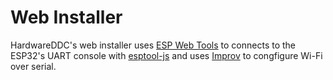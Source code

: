 # Web Installer

HardwareDDC's web installer uses [ESP Web Tools](https://github.com/esphome/esp-web-tools) to connects to the ESP32's UART console with [esptool-js](https://github.com/espressif/esptool-js) and uses [Improv](https://github.com/improv-wifi) to congfigure Wi-Fi over serial.
